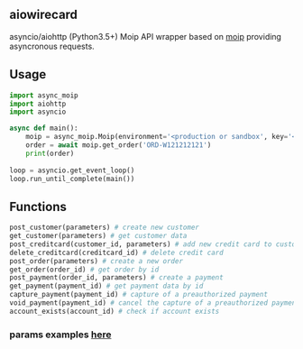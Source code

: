 ## aiowirecard
asyncio/aiohttp (Python3.5+) Moip API wrapper based on [moip](https://pypi.org/project/moip/) providing asyncronous requests.

## Usage

```python
import async_moip
import aiohttp
import asyncio

async def main():
    moip = async_moip.Moip(environment='<production or sandbox', key='<key>', token='<token>')
    order = await moip.get_order('ORD-W121212121')
    print(order)
    
loop = asyncio.get_event_loop()
loop.run_until_complete(main())
```
## Functions 

```python
post_customer(parameters) # create new customer 
get_customer(parameters) # get customer data
post_creditcard(customer_id, parameters) # add new credit card to customer account
delete_creditcard(creditcard_id) # delete credit card
post_order(parameters) # create a new order
get_order(order_id) # get order by id
post_payment(order_id, parameters) # create a payment
get_payment(payment_id) # get payment data by id
capture_payment(payment_id) # capture of a preauthorized payment
void_payment(payment_id) # cancel the capture of a preauthorized payment
account_exists(account_id) # check if account exists
```
### params examples [here](https://dev.moip.com.br/page/api-reference)
